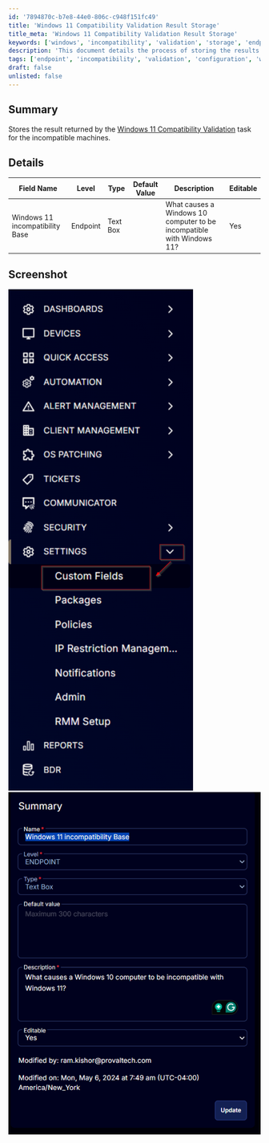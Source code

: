 ```yaml
---
id: '7894870c-b7e8-44e0-806c-c948f151fc49'
title: 'Windows 11 Compatibility Validation Result Storage'
title_meta: 'Windows 11 Compatibility Validation Result Storage'
keywords: ['windows', 'incompatibility', 'validation', 'storage', 'endpoint']
description: 'This document details the process of storing the results from the Windows 11 Compatibility Validation task specifically for machines that are deemed incompatible with Windows 11. It includes a description of the fields involved, their types, and editable options, along with illustrative screenshots.'
tags: ['endpoint', 'incompatibility', 'validation', 'configuration', 'windows']
draft: false
unlisted: false
---
```

## Summary

Stores the result returned by the [Windows 11 Compatibility Validation](https://proval.itglue.com/DOC-5078775-15835244) task for the incompatible machines.

## Details

| Field Name                            | Level    | Type      | Default Value | Description                                                            | Editable |
|---------------------------------------|----------|-----------|---------------|------------------------------------------------------------------------|----------|
| Windows 11 incompatibility Base       | Endpoint | Text Box  |               | What causes a Windows 10 computer to be incompatible with Windows 11? | Yes      |

## Screenshot

![Screenshot 1](../../../static/img/Endpoint---Windows-11-incompatibility-Base/image_1.png)  
![Screenshot 2](../../../static/img/Endpoint---Windows-11-incompatibility-Base/image_2.png)








